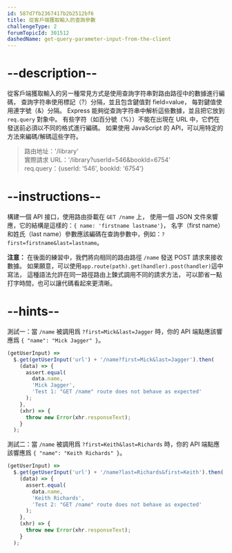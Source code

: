 ```yaml
---
id: 587d7fb2367417b2b2512bf6
title: 從客戶端獲取輸入的查詢參數
challengeType: 2
forumTopicId: 301512
dashedName: get-query-parameter-input-from-the-client
---
```


# --description--

從客戶端獲取輸入的另一種常見方式是使用查詢字符串對路由路徑中的數據進行編碼， 查詢字符串使用標記（?）分隔，並且包含鍵值對 field=value， 每對鍵值使用連字號（&）分隔。 Express 能夠從查詢字符串中解析這些數據，並且把它放到 `req.query` 對象中。 有些字符（如百分號（%））不能在出現在 URL 中，它們在發送前必須以不同的格式進行編碼。 如果使用 JavaScript 的 API，可以用特定的方法來編碼/解碼這些字符。

<blockquote>路由地址：'/library'<br> 實際請求 URL：'/library?userId=546&#x26;bookId=6754'<br>req.query：{userId: '546', bookId: '6754'}</blockquote>

# --instructions--

構建一個 API 接口，使用路由掛載在 `GET /name` 上， 使用一個 JSON 文件來響應，它的結構是這樣的：`{ name: 'firstname lastname'}`， 名字（first name）和姓氏（last name）參數應該編碼在查詢參數中，例如：`?first=firstname&last=lastname`。

**注意：** 在後面的練習中，我們將向相同的路由路徑 `/name` 發送 POST 請求來接收數據。 如果願意，可以使用`app.route(path).get(handler).post(handler)`這中寫法， 這種語法允許在同一路徑路由上鍊式調用不同的請求方法， 可以節省一點打字時間，也可以讓代碼看起來更清晰。

# --hints--

測試一：當 `/name` 被調用爲 `?first=Mick&last=Jagger` 時，你的 API 端點應該響應爲 `{ "name": "Mick Jagger" }`。

```js
(getUserInput) =>
  $.get(getUserInput('url') + '/name?first=Mick&last=Jagger').then(
    (data) => {
      assert.equal(
        data.name,
        'Mick Jagger',
        'Test 1: "GET /name" route does not behave as expected'
      );
    },
    (xhr) => {
      throw new Error(xhr.responseText);
    }
  );
```

測試二：當 `/name` 被調用爲 `?first=Keith&last=Richards` 時，你的 API 端點應該響應爲 `{ "name": "Keith Richards" }`。

```js
(getUserInput) =>
  $.get(getUserInput('url') + '/name?last=Richards&first=Keith').then(
    (data) => {
      assert.equal(
        data.name,
        'Keith Richards',
        'Test 2: "GET /name" route does not behave as expected'
      );
    },
    (xhr) => {
      throw new Error(xhr.responseText);
    }
  );
```

